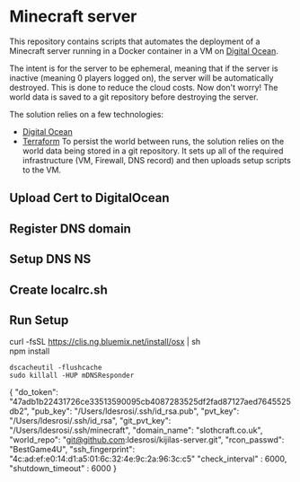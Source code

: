# Minecraft server
This repository contains scripts that automates the deployment of a Minecraft server running in a Docker container in a VM on [Digital Ocean](https://cloud.digitalocean.com).  
    
The intent is for the server to be ephemeral, meaning that if the server is inactive (meaning 0 players logged on), the server will be automatically destroyed. This is done to reduce the cloud costs. Now don't worry! The world data is saved to a git repository before destroying the server.

The solution relies on a few technologies:
  
  * [Digital Ocean](https://cloud.digitalocean.com)
  * [Terraform](https://www.terraform.io/)
To persist the world between runs, the solution relies on the world data being stored in a git repository.
It sets up all of the required infrastructure (VM, Firewall, DNS record) and then uploads setup scripts to the VM.




## Upload Cert to DigitalOcean
## Register DNS domain
## Setup DNS NS 
## Create localrc.sh
## Run Setup

  curl -fsSL https://clis.ng.bluemix.net/install/osx | sh  
  npm install

    dscacheutil -flushcache
    sudo killall -HUP mDNSResponder

{
    "do_token": "47adb1b22431726ce33513590095cb4087283525df2fad87127aed7645525db2",
    "pub_key": "/Users/ldesrosi/.ssh/id_rsa.pub",
    "pvt_key": "/Users/ldesrosi/.ssh/id_rsa",
    "git_pvt_key": "/Users/ldesrosi/.ssh/minecraft",
    "domain_name": "slothcraft.co.uk",
    "world_repo": "git@github.com:ldesrosi/kijilas-server.git",
    "rcon_passwd": "BestGame4U",
    "ssh_fingerprint": "4c:ad:ef:e0:14:d1:a5:01:6c:32:4e:9c:2a:96:3c:c5"
    "check_interval" : 6000,
    "shutdown_timeout" : 6000
}